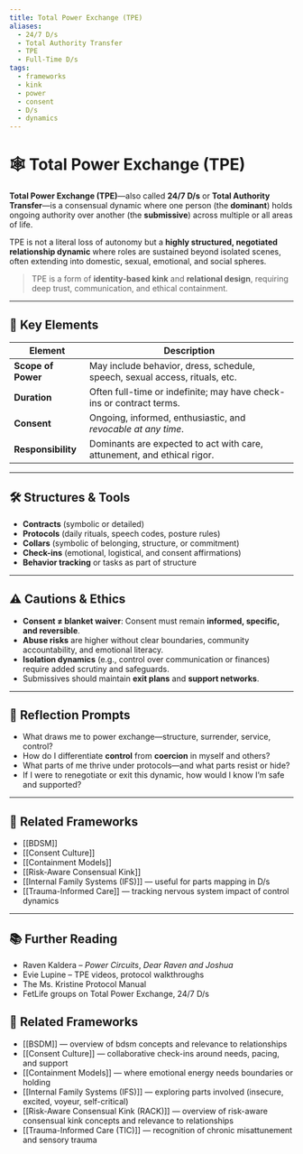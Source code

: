 ```yaml
---
title: Total Power Exchange (TPE)
aliases:
  - 24/7 D/s
  - Total Authority Transfer
  - TPE
  - Full-Time D/s
tags:
  - frameworks
  - kink
  - power
  - consent
  - D/s
  - dynamics
---
```


<!-- @format -->

# 🕸️ Total Power Exchange (TPE)

**Total Power Exchange (TPE)**—also called **24/7 D/s** or **Total Authority Transfer**—is a consensual dynamic where one person (the **dominant**) holds ongoing authority over another (the **submissive**) across multiple or all areas of life.

TPE is not a literal loss of autonomy but a **highly structured, negotiated relationship dynamic** where roles are sustained beyond isolated scenes, often extending into domestic, sexual, emotional, and social spheres.

> TPE is a form of **identity-based kink** and **relational design**, requiring deep trust, communication, and ethical containment.

---

## 🧠 Key Elements

| Element            | Description                                                                 |
| ------------------ | --------------------------------------------------------------------------- |
| **Scope of Power** | May include behavior, dress, schedule, speech, sexual access, rituals, etc. |
| **Duration**       | Often full-time or indefinite; may have check-ins or contract terms.        |
| **Consent**        | Ongoing, informed, enthusiastic, and _revocable at any time_.               |
| **Responsibility** | Dominants are expected to act with care, attunement, and ethical rigor.     |

---

## 🛠 Structures & Tools

- **Contracts** (symbolic or detailed)
- **Protocols** (daily rituals, speech codes, posture rules)
- **Collars** (symbolic of belonging, structure, or commitment)
- **Check-ins** (emotional, logistical, and consent affirmations)
- **Behavior tracking** or tasks as part of structure

---

## ⚠️ Cautions & Ethics

- **Consent ≠ blanket waiver**: Consent must remain **informed, specific, and reversible**.
- **Abuse risks** are higher without clear boundaries, community accountability, and emotional literacy.
- **Isolation dynamics** (e.g., control over communication or finances) require added scrutiny and safeguards.
- Submissives should maintain **exit plans** and **support networks**.

---

## 💬 Reflection Prompts

- What draws me to power exchange—structure, surrender, service, control?
- How do I differentiate **control** from **coercion** in myself and others?
- What parts of me thrive under protocols—and what parts resist or hide?
- If I were to renegotiate or exit this dynamic, how would I know I’m safe and supported?

---

## 🔄 Related Frameworks

- [[BDSM]]
- [[Consent Culture]]
- [[Containment Models]]
- [[Risk-Aware Consensual Kink]]
- [[Internal Family Systems (IFS)]] — useful for parts mapping in D/s
- [[Trauma-Informed Care]] — tracking nervous system impact of control dynamics

---

## 📚 Further Reading

- Raven Kaldera – _Power Circuits_, _Dear Raven and Joshua_
- Evie Lupine – TPE videos, protocol walkthroughs
- The Ms. Kristine Protocol Manual
- FetLife groups on Total Power Exchange, 24/7 D/s

## 🔗 Related Frameworks

- [[BSDM]] — overview of bdsm concepts and relevance to relationships
- [[Consent Culture]] — collaborative check-ins around needs, pacing, and support
- [[Containment Models]] — where emotional energy needs boundaries or holding
- [[Internal Family Systems (IFS)]] — exploring parts involved (insecure, excited, voyeur, self-critical)
- [[Risk-Aware Consensual Kink (RACK)]] — overview of risk-aware consensual kink concepts and relevance to relationships
- [[Trauma-Informed Care (TIC)]] — recognition of chronic misattunement and sensory trauma
